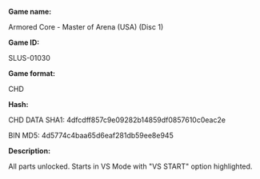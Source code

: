 ﻿**Game name:**

Armored Core - Master of Arena (USA) (Disc 1)

**Game ID:**

SLUS-01030

**Game format:**

CHD

**Hash:**

CHD DATA SHA1: 4dfcdff857c9e09282b14859df0857610c0eac2e

BIN MD5: 4d5774c4baa65d6eaf281db59ee8e945

**Description:**

All parts unlocked. Starts in VS Mode with "VS START" option highlighted.